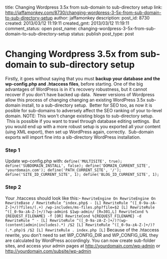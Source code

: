 title: Changing Wordpress 3.5x from sub-domain to sub-directory setup
link: http://jaffamonkey.com/8730/changing-wordpress-3-5x-from-sub-domain-to-sub-directory-setup
author: jaffamonkey
description: 
post_id: 8730
created: 2013/03/12 11:19:11
created_gmt: 2013/03/12 11:19:11
comment_status: open
post_name: changing-wordpress-3-5x-from-sub-domain-to-sub-directory-setup
status: publish
post_type: post

# Changing Wordpress 3.5x from sub-domain to sub-directory setup

Firstly, it goes without saying that you must **backup your database and the wp-config.php and .htaccess files**, before starting. One of the big advantages of WordPress is in it's recovery robustness, but it cannot recover if you don't have backed up data.  Newer versions of Wordpress allow this process of changing changing an existing WordPress 3.5x sub-domain install, to a sub-directory setup.  Better for SEO too, as now it is posible for sub-domains to adversely affect the SEO ranking of your to-level domain. NOTE: This won't change existing blogs to sub-directory setup.  This is possible if you want to trawl through database editing settings.  But you would end up with a more robust setup is you exported all your content (uing XML export), then set up WordPress again, correctly.  Sub-domain exports will import fine into a sib-directory WordPress installation. 

### Step 1

Update wp-config.php with: `define('MULTISITE', true); define('SUBDOMAIN_INSTALL', false); define('DOMAIN_CURRENT_SITE', 'yourdomain.com'); define('PATH_CURRENT_SITE', '/'); define('SITE_ID_CURRENT_SITE', 1); define('BLOG_ID_CURRENT_SITE', 1);`

### Step 2

Your .htaccess should look like this:- `RewriteEngine On RewriteEngine On RewriteBase / RewriteRule ^index.php$ - [L] RewriteRule ^([_0-9a-zA-Z-]+/)?files/(.+) /wp-includes/ms-files.php?file=$2 [L] RewriteRule ^([_0-9a-zA-Z-]+/)?wp-admin$ $1wp-admin/ [R=301,L] RewriteCond %{REQUEST_FILENAME} -f [OR] RewriteCond %{REQUEST_FILENAME} -d RewriteRule ^ - [L] RewriteRule ^([_0-9a-zA-Z-]+/)?(wp-(content|admin|includes).*) /$2 [L] RewriteRule ^([_0-9a-zA-Z-]+/)?(.*.php)$ /$2 [L] RewriteRule . index.php [L]` Because of the .htaccess rewrite, you don't need to set WP_CONFIG_DIR and WP_CONFIG_URL they are calculated by WordPress accordingly. You can now create sub-folder sites, and access your admin pages at http://yourdomain.com/wp-admin or http://yourdomain.com/subsite/wp-admin
